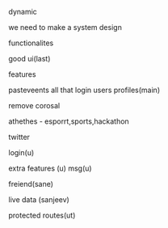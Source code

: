 dynamic 

we need to make a system design

functionalites

good ui(last)





features

pasteveents all that
login
users profiles(main)

remove corosal





athethes - esporrt,sports,hackathon


twitter 


login(u)

extra features (u) 
msg(u)

freiend(sane)

live data (sanjeev)

protected routes(ut)

